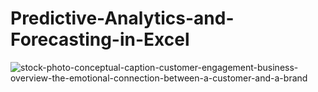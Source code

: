 # Predictive-Analytics-and-Forecasting-in-Excel

![stock-photo-conceptual-caption-customer-engagement-business-overview-the-emotional-connection-between-a-customer-and-a-brand](https://github.com/user-attachments/assets/8c4c5385-1796-42fb-a296-ce1d2c4c02ad)
